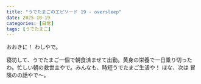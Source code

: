 ```yaml
---
title: "うでたまごのエピソード 19 - oversleep"
date: 2025-10-19
categories: [日常]
tags: [うでたまご]
---
```


おおきに！ わしやで。

寝坊して、うでたまご一個で朝食済ませて出勤。黄身の栄養で一日乗り切ったわ。忙しい朝の救世主やで。みんなも、時短うでたまご生活や！ ほな、次は 冒険のの話やで～。
